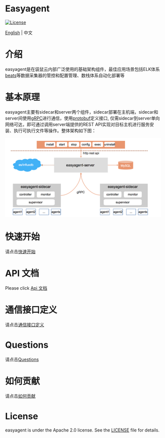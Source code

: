 Easyagent
============

[![License](https://img.shields.io/badge/license-Apache%202-4EB1BA.svg)](https://www.apache.org/licenses/LICENSE-2.0.html)

[English](README_EN.md) | 中文

# 介绍
easyagent是在袋鼠云内部广泛使用的基础架构组件，最佳应用场景包括ELK体系[beats](https://github.com/elastic/beats)等数据采集器的管控和配置管理、数栈体系自动化部署等

# 基本原理
easyagent主要有sidecar和server两个组件，sidecar部署在主机端，sidecar和server间使用[gRPC](https://github.com/grpc/grpc-go)进行通信，使用[protobuf](https://github.com/gogo/protobuf)定义接口, 仅需sidecar到server单向网络可达，即可通过调用server端提供的REST API实现对目标主机进行服务安装、执行可执行文件等操作。整体架构如下图：
<div align=center>
  <img src=docs/images/easyagent.png width=700 />
</div>

# 快速开始

请点击[快速开始](docs/quickstart.md)

# API 文档

Please click [Api 文档](docs/server-api.md)

# 通信接口定义

请点击[通信接口定义](docs/protoc.md)

# Questions

请点击[Questions](docs/questions.md)

# 如何贡献

请点击[如何贡献](docs/contribution.md)

# License

easyagent is under the Apache 2.0 license. See the [LICENSE](http://www.apache.org/licenses/LICENSE-2.0) file for details.
